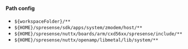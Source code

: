 #### Path config
- ```${workspaceFolder}/**```
- ```${HOME}/spresense/sdk/apps/system/zmodem/host/**```
- ```${HOME}/spresense/nuttx/boards/arm/cxd56xx/spresense/include/**```
- ```${HOME}/spresense/nuttx/openamp/libmetal/lib/system/**```

